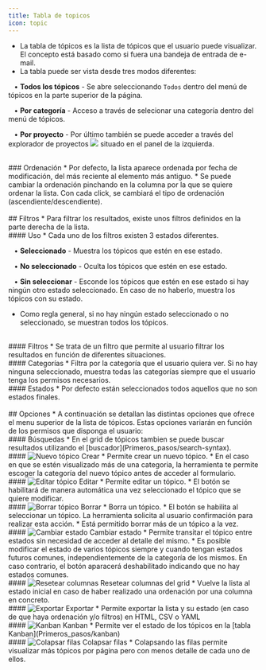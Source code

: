 ```yaml
---
title: Tabla de topicos
icon: topic
---
```

* La tabla de tópicos es la lista de tópicos que el usuario puede visualizar. El concepto está basado como si fuera una bandeja de entrada de e-mail.
* La tabla puede ser vista desde tres modos diferentes: <br />

&nbsp; &nbsp;• **Todos los tópicos** - Se abre seleccionando `Todos` dentro del menú de tópicos en la parte superior de la página.  <br />

&nbsp; &nbsp;• **Por categoría** - Acceso a través de selecionar una categoría dentro del menú de tópicos. <br />

&nbsp; &nbsp;• **Por proyecto** - Por último también se puede acceder a través del explorador de proyectos <img src="/static/images/icons/project.png" /> situado en el panel de la izquierda.

<br />
### Ordenación 
* Por defecto, la lista aparece ordenada por fecha de modificación, del más reciente al elemento más antiguo.
* Se puede cambiar la ordenación pinchando en la columna por la que se quiere ordenar la lista. Con cada click, se cambiará el tipo de ordenación (ascendiente/descendiente).

<br />
<br />
## Filtros
* Para filtrar los resultados, existe unos filtros definidos en la parte derecha de la lista.

<br />
#### Uso
* Cada uno de los filtros existen 3 estados diferentes. <br />


&nbsp; &nbsp;• **Seleccionado** - Muestra los tópicos que estén en ese estado. <br />

&nbsp; &nbsp;• **No seleccionado** - Oculta los tópicos que estén en ese estado. <br />

&nbsp; &nbsp;• **Sin seleccionar** - Esconde los tópicos que estén en ese estado si hay ningún otro estado seleccionado. En caso de no haberlo, muestra los tópicos con su estado.

* Como regla general, si no hay ningún estado seleccionado o no seleccionado, se muestran todos los tópicos.

<br />
#### Filtros
* Se trata de un filtro que permite al usuario filtrar los resultados en función de diferentes situaciones.

<br />
#### Categorías
* Filtra por la categoría que el usuario quiera ver. Si no hay ninguna seleccionado, muestra todas las categorías siempre que el usuario tenga los permisos necesarios.

<br />
#### Estados
* Por defecto están seleccionados todos aquellos que no son estados finales.


<br />
<br />
## Opciones
* A continuación se detallan las distintas opciones que ofrece el menu superior de la lista de tópicos. Estas opciones variarán en función de los permisos que disponga el usuario:

<br />
#### Búsquedas
* En el grid de tópicos tambien se puede buscar resultados utilizando el [buscador](Primeros_pasos/search-syntax).

<br /> 
#### <img src = "/static/images/icons/add.gif" alt='Nuevo tópico' /> Crear
* Permite crear un nuevo tópico.
* En el caso en que se estén visualizado más de una categoria, la herramienta te permite escoger la categoría del nuevo tópico antes de acceder al formulario.

<br />
#### <img src = "/static/images/icons/edit.gif" alt='Editar tópico' /> Editar
* Permite editar un tópico.
* El botón se habilitará de manera automática una vez seleccionado el tópico que se quiere modificar.

<br />
#### <img src = "/static/images/icons/delete_.png" alt='Borrar tópico' /> Borrar
* Borra un tópico.
* El botón se habilita al seleccionar un tópico. La herramienta solicita al usuario confirmación para realizar esta acción.
* Está permitido borrar más de un tópico a la vez.

<br />
#### <img src = "/static/images/icons/state.gif" alt='Cambiar estado' /> Cambiar estado
* Permite transitar el tópico entre estados sin necesidad de acceder al detalle del mismo.
* Es posible modificar el estado de varios tópicos siempre y cuando tengan estados futuros comunes, independientemente de la categoría de los mismos. En caso contrario, el botón aparacerá deshabilitado indicando que no hay estados comunes.

<br />
#### <img src = "/static/images/icons/reset-grey.png" alt='Resetear columnas' /> Resetear columnas del grid
* Vuelve la lista al estado inicial en caso de haber realizado una ordenación por una columna en concreto.

<br />
#### <img src = "/static/images/icons/exports.png" alt='Exportar' /> Exportar
* Permite exportar la lista y su estado (en caso de que haya ordenación y/o filtros) en HTML, CSV o YAML 

<br />
#### <img src = "/static/images/icons/kanban.png" alt='Kanban' /> Kanban
* Permite ver el estado de los tópicos en la [tabla Kanban](Primeros_pasos/kanban)


<br />
####  <img src = "/static/images/icons/updown_.gif" alt='Colapsar filas' /> Colapsar filas
* Colapsando las filas permite visualizar más tópicos por página pero con menos detalle de cada uno de ellos.